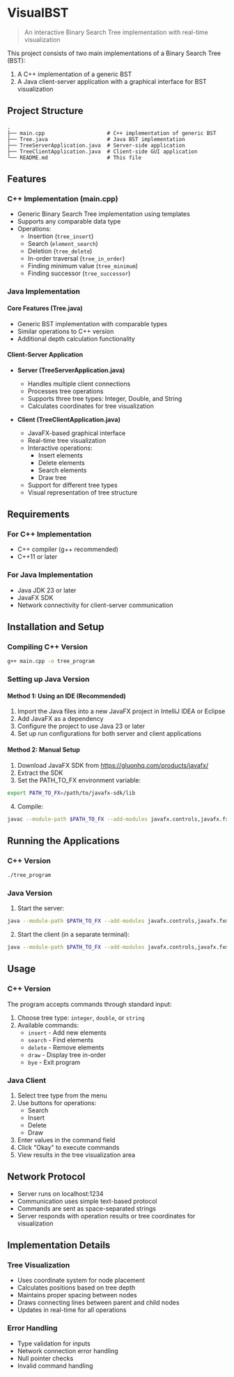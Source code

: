 # VisualBST

> An interactive Binary Search Tree implementation with real-time visualization

This project consists of two main implementations of a Binary Search Tree (BST):
1. A C++ implementation of a generic BST
2. A Java client-server application with a graphical interface for BST visualization

## Project Structure

```
.
├── main.cpp                    # C++ implementation of generic BST
├── Tree.java                   # Java BST implementation
├── TreeServerApplication.java  # Server-side application
├── TreeClientApplication.java  # Client-side GUI application
└── README.md                   # This file
```

## Features

### C++ Implementation (main.cpp)
- Generic Binary Search Tree implementation using templates
- Supports any comparable data type
- Operations:
  - Insertion (`tree_insert`)
  - Search (`element_search`)
  - Deletion (`tree_delete`)
  - In-order traversal (`tree_in_order`)
  - Finding minimum value (`tree_minimum`)
  - Finding successor (`tree_successor`)

### Java Implementation
#### Core Features (Tree.java)
- Generic BST implementation with comparable types
- Similar operations to C++ version
- Additional depth calculation functionality

#### Client-Server Application
- **Server (TreeServerApplication.java)**
  - Handles multiple client connections
  - Processes tree operations
  - Supports three tree types: Integer, Double, and String
  - Calculates coordinates for tree visualization

- **Client (TreeClientApplication.java)**
  - JavaFX-based graphical interface
  - Real-time tree visualization
  - Interactive operations:
    - Insert elements
    - Delete elements
    - Search elements
    - Draw tree
  - Support for different tree types
  - Visual representation of tree structure

## Requirements

### For C++ Implementation
- C++ compiler (g++ recommended)
- C++11 or later

### For Java Implementation
- Java JDK 23 or later
- JavaFX SDK
- Network connectivity for client-server communication

## Installation and Setup

### Compiling C++ Version
```bash
g++ main.cpp -o tree_program
```

### Setting up Java Version

#### Method 1: Using an IDE (Recommended)
1. Import the Java files into a new JavaFX project in IntelliJ IDEA or Eclipse
2. Add JavaFX as a dependency
3. Configure the project to use Java 23 or later
4. Set up run configurations for both server and client applications

#### Method 2: Manual Setup
1. Download JavaFX SDK from https://gluonhq.com/products/javafx/
2. Extract the SDK
3. Set the PATH_TO_FX environment variable:
```bash
export PATH_TO_FX=/path/to/javafx-sdk/lib
```
4. Compile:
```bash
javac --module-path $PATH_TO_FX --add-modules javafx.controls,javafx.fxml Tree.java TreeServerApplication.java TreeClientApplication.java
```

## Running the Applications

### C++ Version
```bash
./tree_program
```

### Java Version
1. Start the server:
```bash
java --module-path $PATH_TO_FX --add-modules javafx.controls,javafx.fxml TreeServerApplication
```

2. Start the client (in a separate terminal):
```bash
java --module-path $PATH_TO_FX --add-modules javafx.controls,javafx.fxml TreeClientApplication
```

## Usage

### C++ Version
The program accepts commands through standard input:
1. Choose tree type: `integer`, `double`, or `string`
2. Available commands:
   - `insert` - Add new elements
   - `search` - Find elements
   - `delete` - Remove elements
   - `draw` - Display tree in-order
   - `bye` - Exit program

### Java Client
1. Select tree type from the menu
2. Use buttons for operations:
   - Search
   - Insert
   - Delete
   - Draw
3. Enter values in the command field
4. Click "Okay" to execute commands
5. View results in the tree visualization area

## Network Protocol
- Server runs on localhost:1234
- Communication uses simple text-based protocol
- Commands are sent as space-separated strings
- Server responds with operation results or tree coordinates for visualization

## Implementation Details

### Tree Visualization
- Uses coordinate system for node placement
- Calculates positions based on tree depth
- Maintains proper spacing between nodes
- Draws connecting lines between parent and child nodes
- Updates in real-time for all operations

### Error Handling
- Type validation for inputs
- Network connection error handling
- Null pointer checks
- Invalid command handling

